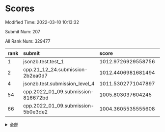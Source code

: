 # Scores

Modified Time: 2022-03-10 10:13:32

Submit Num: 207

All Rank Num: 329477

| rank |               submit               |       score        |       sigma        | pk_num |
| :--- | :--------------------------------- | :----------------- | :----------------- | :----- |
| 1    | jsonzb.test.test_1                 | 1012.9726929558756 | 0.7897117701500733 | 6368   |
| 2    | cpp.21_12_24.submission-2b2ea0d7   | 1012.4406981681494 | 0.7761464182439273 | 6367   |
| 4    | jsonzb.test.submission_level_4     | 1011.5302771047897 | 0.7845803077370725 | 6371   |
| 54   | cpp.2022_01_09.submission-816672bd | 1005.803037604245  | 0.7125919851025642 | 6369   |
| 66   | cpp.2022_01_09.submission-5b0e3de2 | 1004.3605535555608 | 0.7198090426532453 | 6367   |


<details>
<summary>全部</summary>

| rank |                 submit                 |       score        |       sigma        | pk_num |
| :--- | :------------------------------------- | :----------------- | :----------------- | :----- |
| 1    | jsonzb.test.test_1                     | 1012.9726929558756 | 0.7897117701500733 | 6368   |
| 2    | cpp.21_12_24.submission-2b2ea0d7       | 1012.4406981681494 | 0.7761464182439273 | 6367   |
| 3    | gobigger.level_3.submission_level_3_46 | 1011.6470519921256 | 0.77195367182875   | 6367   |
| 4    | jsonzb.test.submission_level_4         | 1011.5302771047897 | 0.7845803077370725 | 6371   |
| 5    | gobigger.level_3.submission_level_3_5  | 1010.8976045504621 | 0.7887657049108343 | 6362   |
| 6    | gobigger.level_3.submission_level_3_0  | 1010.8056903985946 | 0.7513478682406945 | 6366   |
| 7    | gobigger.level_3.submission_level_3_25 | 1010.749725895715  | 0.7882032587998873 | 6364   |
| 8    | gobigger.level_3.submission_level_3_17 | 1010.6867352650662 | 0.763902552172175  | 6368   |
| 9    | gobigger.level_3.submission_level_3_23 | 1010.6816312343497 | 0.7683566818384683 | 6368   |
| 10   | gobigger.level_3.submission_level_3_1  | 1010.676907427443  | 0.7460385185749646 | 6362   |
| 11   | gobigger.level_3.submission_level_3_14 | 1010.6728498874443 | 0.7824433944718571 | 6359   |
| 12   | gobigger.level_3.submission_level_3_16 | 1010.4827067046454 | 0.753308305708553  | 6364   |
| 13   | gobigger.level_3.submission_level_3_9  | 1010.4501559177824 | 0.7535983395869691 | 6368   |
| 14   | gobigger.level_3.submission_level_3_4  | 1010.4402619786106 | 0.7753576633035946 | 6370   |
| 15   | gobigger.level_3.submission_level_3_12 | 1010.3214189921105 | 0.7561639768262585 | 6367   |
| 16   | gobigger.level_3.submission_level_3_2  | 1010.1820884607698 | 0.7836440706911373 | 6369   |
| 17   | gobigger.level_3.submission_level_3_37 | 1010.1607173422871 | 0.7651090846806279 | 6372   |
| 18   | gobigger.level_3.submission_level_3_31 | 1010.1282781395666 | 0.7511980703502265 | 6361   |
| 19   | gobigger.level_3.submission_level_3_29 | 1010.1195634129812 | 0.7589704467283386 | 6363   |
| 20   | gobigger.level_3.submission_level_3_43 | 1010.1001921217603 | 0.7460244298686597 | 6364   |
| 21   | gobigger.level_3.submission_level_3_39 | 1010.0865779734867 | 0.7576341044983683 | 6366   |
| 22   | gobigger.level_3.submission_level_3_28 | 1010.0078294116497 | 0.7464343701827149 | 6368   |
| 23   | gobigger.level_3.submission_level_3_10 | 1009.9964709825382 | 0.7476245859188532 | 6363   |
| 24   | gobigger.level_3.submission_level_3_33 | 1009.9378003636793 | 0.7489895684294668 | 6362   |
| 25   | gobigger.level_3.submission_level_3_13 | 1009.9323016506816 | 0.7601412218921559 | 6360   |
| 26   | gobigger.level_3.submission_level_3_20 | 1009.8979122959167 | 0.7772644782931426 | 6364   |
| 27   | gobigger.level_3.submission_level_3_49 | 1009.8905675242133 | 0.7469310873997979 | 6362   |
| 28   | gobigger.level_3.submission_level_3_27 | 1009.851156870109  | 0.7581223035603672 | 6366   |
| 29   | gobigger.level_3.submission_level_3_36 | 1009.771346681099  | 0.7588097698196177 | 6371   |
| 30   | gobigger.level_3.submission_level_3_26 | 1009.7247108497485 | 0.7397294725154792 | 6367   |
| 31   | gobigger.level_3.submission_level_3_48 | 1009.7129610775627 | 0.7538939493649673 | 6364   |
| 32   | gobigger.level_3.submission_level_3_24 | 1009.6594577905241 | 0.7572536735230944 | 6365   |
| 33   | gobigger.level_3.submission_level_3_15 | 1009.6122527227437 | 0.7649620494474672 | 6368   |
| 34   | gobigger.level_3.submission_level_3_44 | 1009.5857383746635 | 0.7566986154510061 | 6363   |
| 35   | gobigger.level_3.submission_level_3_32 | 1009.5688708132998 | 0.7384506743816622 | 6369   |
| 36   | gobigger.level_3.submission_level_3_38 | 1009.4717429381927 | 0.7367143294952525 | 6365   |
| 37   | gobigger.level_3.submission_level_3_19 | 1009.4301457533271 | 0.7484852821397541 | 6370   |
| 38   | gobigger.level_3.submission_level_3_6  | 1009.4292763953691 | 0.7459366985447218 | 6366   |
| 39   | gobigger.level_3.submission_level_3_45 | 1009.4238072364092 | 0.7519623492694217 | 6370   |
| 40   | gobigger.level_3.submission_level_3_22 | 1009.416481607754  | 0.734409039935655  | 6365   |
| 41   | gobigger.level_3.submission_level_3_35 | 1009.3669657458025 | 0.7348836720377332 | 6365   |
| 42   | gobigger.level_3.submission_level_3_21 | 1009.3253007847203 | 0.7622443877254226 | 6364   |
| 43   | gobigger.level_3.submission_level_3_18 | 1009.1421432244658 | 0.7543140122141435 | 6369   |
| 44   | gobigger.level_3.submission_level_3_30 | 1009.1391462822743 | 0.7622435869190546 | 6367   |
| 45   | gobigger.level_3.submission_level_3_7  | 1009.0886363601061 | 0.747263652515514  | 6363   |
| 46   | gobigger.level_3.submission_level_3_47 | 1009.0364851199153 | 0.7323985837794275 | 6367   |
| 47   | gobigger.level_3.submission_level_3_42 | 1009.0243454829468 | 0.7418113951484051 | 6367   |
| 48   | gobigger.level_3.submission_level_3_40 | 1008.8767253762005 | 0.7487636996411848 | 6364   |
| 49   | gobigger.level_3.submission_level_3_41 | 1008.864281128711  | 0.7527830184135542 | 6367   |
| 50   | gobigger.level_3.submission_level_3_34 | 1008.8438376952196 | 0.7257945023868402 | 6369   |
| 51   | gobigger.level_3.submission_level_3_8  | 1008.7815866332515 | 0.7558104474354151 | 6367   |
| 52   | gobigger.level_3.submission_level_3_3  | 1008.7156945046466 | 0.7568456642742573 | 6366   |
| 53   | gobigger.level_3.submission_level_3_11 | 1008.1401987647519 | 0.7364896813445048 | 6370   |
| 54   | cpp.2022_01_09.submission-816672bd     | 1005.803037604245  | 0.7125919851025642 | 6369   |
| 55   | gobigger.level_1.submission_level_1_39 | 1005.3369667155328 | 0.724324879703623  | 6366   |
| 56   | gobigger.level_1.submission_level_1_19 | 1005.2414454993044 | 0.7194966069844204 | 6368   |
| 57   | gobigger.level_1.submission_level_1_6  | 1005.2348122411045 | 0.7216779846770067 | 6371   |
| 58   | gobigger.level_1.submission_level_1_2  | 1005.1770173289425 | 0.7272416361723497 | 6366   |
| 59   | gobigger.level_1.submission_level_1_26 | 1005.0226635445384 | 0.734450854818145  | 6359   |
| 60   | gobigger.level_1.submission_level_1_48 | 1004.7888560383501 | 0.7036869478630758 | 6366   |
| 61   | gobigger.level_1.submission_level_1_29 | 1004.7789700563743 | 0.7170536026194052 | 6362   |
| 62   | gobigger.level_1.submission_level_1_16 | 1004.667820276934  | 0.7178342037811123 | 6369   |
| 63   | gobigger.level_1.submission_level_1_10 | 1004.4726365572208 | 0.7420606712037077 | 6361   |
| 64   | gobigger.level_1.submission_level_1_18 | 1004.4363808162939 | 0.7046370218995427 | 6366   |
| 65   | gobigger.level_1.submission_level_1_11 | 1004.4268901530153 | 0.7241943196425947 | 6372   |
| 66   | cpp.2022_01_09.submission-5b0e3de2     | 1004.3605535555608 | 0.7198090426532453 | 6367   |
| 67   | gobigger.level_1.submission_level_1_12 | 1004.1898104763637 | 0.7137149483629712 | 6370   |
| 68   | gobigger.level_1.submission_level_1_46 | 1004.1775059392623 | 0.7201375551251541 | 6365   |
| 69   | gobigger.level_1.submission_level_1_4  | 1004.027476152526  | 0.7147917903092635 | 6365   |
| 70   | gobigger.level_1.submission_level_1_7  | 1004.0244541510608 | 0.7080370177753557 | 6369   |
| 71   | gobigger.level_1.submission_level_1_32 | 1003.9279691383056 | 0.7182092995211716 | 6367   |
| 72   | gobigger.level_1.submission_level_1_9  | 1003.9081475205392 | 0.7099570277587619 | 6366   |
| 73   | gobigger.level_1.submission_level_1_27 | 1003.8652272329725 | 0.722276291373455  | 6367   |
| 74   | gobigger.level_1.submission_level_1_21 | 1003.6964032751206 | 0.710752145890162  | 6366   |
| 75   | gobigger.level_1.submission_level_1_28 | 1003.6070943799815 | 0.7113519076000704 | 6367   |
| 76   | gobigger.level_1.submission_level_1_45 | 1003.5973122777116 | 0.7291052212968211 | 6368   |
| 77   | gobigger.level_1.submission_level_1_37 | 1003.5761498869426 | 0.7177651179789672 | 6367   |
| 78   | gobigger.level_1.submission_level_1_49 | 1003.5556414699643 | 0.7089291203581105 | 6368   |
| 79   | gobigger.level_1.submission_level_1_38 | 1003.5442213447636 | 0.7243261385760866 | 6365   |
| 80   | gobigger.level_1.submission_level_1_31 | 1003.4228509825484 | 0.7147376892938553 | 6367   |
| 81   | gobigger.level_1.submission_level_1_42 | 1003.3376178225043 | 0.712329354399589  | 6362   |
| 82   | gobigger.level_1.submission_level_1_20 | 1003.2981601889667 | 0.7119794284752067 | 6368   |
| 83   | gobigger.level_1.submission_level_1_30 | 1003.2624578005398 | 0.7058559136637481 | 6369   |
| 84   | gobigger.level_1.submission_level_1_44 | 1003.2401419738329 | 0.7180578528600696 | 6369   |
| 85   | gobigger.level_1.submission_level_1_1  | 1003.2296864910105 | 0.7080650759693751 | 6366   |
| 86   | gobigger.level_1.submission_level_1_13 | 1003.2165130285986 | 0.7120962870574419 | 6366   |
| 87   | gobigger.level_1.submission_level_1_14 | 1003.2121748251592 | 0.7276474170629124 | 6368   |
| 88   | gobigger.level_1.submission_level_1_36 | 1003.208510646508  | 0.7028139043187521 | 6366   |
| 89   | gobigger.level_1.submission_level_1_23 | 1003.1896557963607 | 0.7139490845008626 | 6366   |
| 90   | gobigger.level_1.submission_level_1_15 | 1003.1880539061634 | 0.7211682227092956 | 6370   |
| 91   | gobigger.level_1.submission_level_1_41 | 1003.1512103009159 | 0.7122453348954505 | 6370   |
| 92   | gobigger.level_1.submission_level_1_5  | 1003.1408564871346 | 0.7059395505086901 | 6365   |
| 93   | gobigger.level_1.submission_level_1_35 | 1003.1186197686343 | 0.7212163483938371 | 6364   |
| 94   | gobigger.level_1.submission_level_1_17 | 1003.08657192701   | 0.7161879334823089 | 6367   |
| 95   | gobigger.level_1.submission_level_1_47 | 1003.0538910087157 | 0.7251944885426057 | 6366   |
| 96   | gobigger.level_1.submission_level_1_8  | 1002.98740108386   | 0.7133746349847795 | 6371   |
| 97   | gobigger.level_1.submission_level_1_33 | 1002.7780379638161 | 0.7084393762450396 | 6364   |
| 98   | gobigger.level_1.submission_level_1_43 | 1002.6313524944744 | 0.7075102072269045 | 6363   |
| 99   | gobigger.level_1.submission_level_1_34 | 1002.5365619404304 | 0.7176626873068871 | 6370   |
| 100  | gobigger.level_1.submission_level_1_0  | 1002.4405136280552 | 0.7105404129896633 | 6370   |
| 101  | gobigger.level_1.submission_level_1_25 | 1002.4316254372278 | 0.7159566846621468 | 6371   |
| 102  | gobigger.level_1.submission_level_1_24 | 1002.4241874705798 | 0.7112105552920686 | 6370   |
| 103  | gobigger.level_1.submission_level_1_40 | 1002.3515808027317 | 0.7174410102762256 | 6367   |
| 104  | gobigger.level_1.submission_level_1_3  | 1002.3259320629386 | 0.7218813112515935 | 6367   |
| 105  | gobigger.level_1.submission_level_1_22 | 1002.0330127411892 | 0.7156183508896664 | 6368   |
| 106  | gobigger.random.submission_random_23   | 996.9674827067183  | 0.7263865197641112 | 6371   |
| 107  | gobigger.random.submission_random_26   | 996.8662651624722  | 0.6952713772259425 | 6370   |
| 108  | gobigger.random.submission_random_35   | 996.8007368137213  | 0.7212742929071311 | 6368   |
| 109  | gobigger.random.submission_random_25   | 996.685685685068   | 0.7141010649419962 | 6368   |
| 110  | gobigger.random.submission_random_46   | 996.6620805896408  | 0.7107360086508917 | 6367   |
| 111  | gobigger.random.submission_random_5    | 996.638881204501   | 0.7157030026491601 | 6370   |
| 112  | gobigger.random.submission_random_7    | 996.6233914188734  | 0.715258835779725  | 6367   |
| 113  | gobigger.random.submission_random_4    | 996.5896688059706  | 0.6963904314025103 | 6374   |
| 114  | gobigger.random.submission_random_48   | 996.5567547396291  | 0.6996942991172362 | 6368   |
| 115  | gobigger.random.submission_random_11   | 996.5260421919946  | 0.7089442305389811 | 6368   |
| 116  | gobigger.random.submission_random_47   | 996.4107797143137  | 0.7116233596999273 | 6364   |
| 117  | gobigger.random.submission_random_32   | 996.3931194183951  | 0.7067937062409546 | 6371   |
| 118  | gobigger.random.submission_random_3    | 996.3890330982642  | 0.7075713557345586 | 6370   |
| 119  | gobigger.random.submission_random_38   | 996.367208349305   | 0.7262020299132157 | 6364   |
| 120  | gobigger.random.submission_random_44   | 996.3657977577125  | 0.7066598279596445 | 6362   |
| 121  | gobigger.random.submission_random_22   | 996.359951805601   | 0.7004338679082457 | 6366   |
| 122  | gobigger.random.submission_random_13   | 996.3193021711554  | 0.7010475975461193 | 6369   |
| 123  | gobigger.random.submission_random_6    | 996.3042389098207  | 0.7216335725859611 | 6365   |
| 124  | gobigger.random.submission_random_18   | 996.1789214276419  | 0.7070997909602542 | 6369   |
| 125  | gobigger.random.submission_random_19   | 996.1715946344025  | 0.714200097405137  | 6367   |
| 126  | gobigger.random.submission_random_49   | 996.1683332934603  | 0.7201349557199553 | 6371   |
| 127  | gobigger.random.submission_random_27   | 996.1520559687679  | 0.7162313916519311 | 6370   |
| 128  | gobigger.random.submission_random_8    | 996.1290698241352  | 0.7140577899289405 | 6368   |
| 129  | gobigger.random.submission_random_29   | 996.0562337181757  | 0.7122961018008367 | 6370   |
| 130  | gobigger.random.submission_random_15   | 996.0526091898096  | 0.7196954179188385 | 6370   |
| 131  | gobigger.random.submission_random_16   | 996.051966413448   | 0.7058355446718841 | 6372   |
| 132  | gobigger.random.submission_random_30   | 996.0512395807199  | 0.7136547662387491 | 6365   |
| 133  | gobigger.random.submission_random_14   | 996.0367074084916  | 0.7108974376605801 | 6368   |
| 134  | gobigger.random.submission_random_17   | 996.0188397162408  | 0.7079026597940075 | 6368   |
| 135  | gobigger.random.submission_random_12   | 995.9952219301091  | 0.7262856432033896 | 6367   |
| 136  | gobigger.random.submission_random_34   | 995.8547855757121  | 0.7286788387149031 | 6369   |
| 137  | gobigger.random.submission_random_45   | 995.8524674501784  | 0.7026689891363482 | 6369   |
| 138  | gobigger.random.submission_random_24   | 995.7833881249006  | 0.7179106900807256 | 6364   |
| 139  | gobigger.random.submission_random_33   | 995.7676538462724  | 0.7018104019141492 | 6365   |
| 140  | gobigger.random.submission_random_42   | 995.756059260566   | 0.7122197962722449 | 6367   |
| 141  | gobigger.random.submission_random_1    | 995.6791471411789  | 0.7209963371142118 | 6367   |
| 142  | gobigger.random.submission_random_40   | 995.6733980162259  | 0.70609424820818   | 6365   |
| 143  | gobigger.random.submission_random_43   | 995.6579105495596  | 0.7060655931915393 | 6366   |
| 144  | gobigger.random.submission_random_0    | 995.5698387873833  | 0.7066297758756583 | 6370   |
| 145  | gobigger.random.submission_random_31   | 995.5195515573911  | 0.7031041819790812 | 6368   |
| 146  | gobigger.random.submission_random_36   | 995.4446878562754  | 0.7013243132423767 | 6366   |
| 147  | gobigger.random.submission_random_41   | 995.2710637852006  | 0.704151244556374  | 6367   |
| 148  | gobigger.random.submission_random_20   | 995.2702768089003  | 0.7148172738466215 | 6367   |
| 149  | gobigger.random.submission_random_10   | 995.2129891215318  | 0.711824758452881  | 6366   |
| 150  | gobigger.random.submission_random_39   | 995.198418503609   | 0.7006604531638315 | 6367   |
| 151  | gobigger.random.submission_random_2    | 995.1472438187201  | 0.7003597969385286 | 6370   |
| 152  | gobigger.random.submission_random_37   | 995.1330238044208  | 0.7042249133333072 | 6367   |
| 153  | gobigger.random.submission_random_28   | 995.1201796394271  | 0.7165048349731685 | 6368   |
| 154  | gobigger.random.submission_random_21   | 994.9654409966328  | 0.7197891252265737 | 6364   |
| 155  | gobigger.random.submission_random_9    | 994.7539630445397  | 0.7154878537333615 | 6364   |
| 156  | gobigger.level_2.submission_level_2_32 | 994.4469388341407  | 0.7364765884176134 | 6367   |
| 157  | gobigger.level_2.submission_level_2_49 | 993.9537570438127  | 0.7244128058155556 | 6371   |
| 158  | gobigger.level_2.submission_level_2_41 | 993.8927734852147  | 0.7328145830198324 | 6367   |
| 159  | gobigger.level_2.submission_level_2_8  | 993.2703294673156  | 0.7366058085108685 | 6364   |
| 160  | gobigger.level_2.submission_level_2_33 | 993.169484367253   | 0.7487849372994331 | 6364   |
| 161  | gobigger.level_2.submission_level_2_7  | 993.1642555083795  | 0.7354345019530868 | 6368   |
| 162  | gobigger.level_2.submission_level_2_44 | 993.1083371388986  | 0.7279168754640748 | 6363   |
| 163  | gobigger.level_2.submission_level_2_4  | 993.0075480427917  | 0.7267469005449133 | 6363   |
| 164  | gobigger.level_2.submission_level_2_10 | 992.9204451126027  | 0.7345981795167172 | 6367   |
| 165  | gobigger.level_2.submission_level_2_27 | 992.8957132875677  | 0.7445000085454406 | 6366   |
| 166  | gobigger.level_2.submission_level_2_3  | 992.8242751440407  | 0.7552169933629976 | 6366   |
| 167  | gobigger.level_2.submission_level_2_34 | 992.6635061294088  | 0.7340169882780598 | 6367   |
| 168  | gobigger.level_2.submission_level_2_18 | 992.5731930062258  | 0.7284198328921317 | 6368   |
| 169  | gobigger.level_2.submission_level_2_48 | 992.5667827018146  | 0.7437493947338086 | 6360   |
| 170  | gobigger.level_2.submission_level_2_26 | 992.5289231316134  | 0.74866562783468   | 6368   |
| 171  | gobigger.level_2.submission_level_2_16 | 992.5046825505332  | 0.738829318413952  | 6363   |
| 172  | gobigger.level_2.submission_level_2_12 | 992.4223143940595  | 0.7301891418213681 | 6365   |
| 173  | gobigger.level_2.submission_level_2_5  | 992.4098745695964  | 0.7419060784801729 | 6364   |
| 174  | gobigger.level_2.submission_level_2_38 | 992.3562402172561  | 0.7435309088611932 | 6365   |
| 175  | gobigger.level_2.submission_level_2_1  | 992.3375287037236  | 0.7560022302177101 | 6365   |
| 176  | gobigger.level_2.submission_level_2_2  | 992.2952874761327  | 0.7407127336996281 | 6369   |
| 177  | gobigger.level_2.submission_level_2_24 | 992.2895079691369  | 0.7341121570590495 | 6367   |
| 178  | gobigger.level_2.submission_level_2_40 | 992.2460204705806  | 0.763837948839448  | 6367   |
| 179  | gobigger.level_2.submission_level_2_45 | 992.2443324863623  | 0.7325532704692487 | 6368   |
| 180  | gobigger.level_2.submission_level_2_47 | 992.1497105257152  | 0.7561918479709125 | 6363   |
| 181  | gobigger.level_2.submission_level_2_30 | 992.1285370822187  | 0.7292958084867156 | 6365   |
| 182  | gobigger.level_2.submission_level_2_20 | 992.1022423840385  | 0.7539802770384955 | 6362   |
| 183  | gobigger.level_2.submission_level_2_36 | 992.0536808248153  | 0.7583048060733267 | 6371   |
| 184  | gobigger.level_2.submission_level_2_21 | 991.9911833913069  | 0.7598155157575259 | 6368   |
| 185  | gobigger.level_2.submission_level_2_14 | 991.8637581043428  | 0.7546373478022925 | 6366   |
| 186  | gobigger.level_2.submission_level_2_31 | 991.8457847670464  | 0.7380584974725631 | 6367   |
| 187  | gobigger.level_2.submission_level_2_39 | 991.8241928805323  | 0.771579326408025  | 6366   |
| 188  | gobigger.level_2.submission_level_2_29 | 991.5716581666688  | 0.7557992652140204 | 6364   |
| 189  | gobigger.level_2.submission_level_2_22 | 991.5495457059873  | 0.7519894887703721 | 6366   |
| 190  | gobigger.level_2.submission_level_2_6  | 991.3802617594866  | 0.7594377065563569 | 6372   |
| 191  | gobigger.level_2.submission_level_2_19 | 991.3486017016259  | 0.7617595691913355 | 6362   |
| 192  | gobigger.level_2.submission_level_2_25 | 991.341796286088   | 0.758404656136743  | 6365   |
| 193  | gobigger.level_2.submission_level_2_46 | 991.3106253275697  | 0.7725004202815822 | 6368   |
| 194  | gobigger.level_2.submission_level_2_9  | 991.2599765706858  | 0.7649422538481752 | 6367   |
| 195  | gobigger.level_2.submission_level_2_43 | 991.0666868039407  | 0.7499494814106488 | 6365   |
| 196  | gobigger.level_2.submission_level_2_11 | 990.9548825912818  | 0.7730792757803898 | 6367   |
| 197  | gobigger.level_2.submission_level_2_35 | 990.8525361855951  | 0.7396251403219948 | 6370   |
| 198  | gobigger.level_2.submission_level_2_28 | 990.7437550352832  | 0.7592068077235233 | 6370   |
| 199  | gobigger.level_2.submission_level_2_0  | 990.5253223061848  | 0.7627291837580729 | 6365   |
| 200  | gobigger.level_2.submission_level_2_23 | 990.5203287167967  | 0.7569948213839941 | 6369   |
| 201  | gobigger.level_2.submission_level_2_13 | 990.4931232135167  | 0.7651387197046845 | 6362   |
| 202  | gobigger.level_2.submission_level_2_17 | 990.3112686947409  | 0.7691840902283712 | 6368   |
| 203  | gobigger.level_2.submission_level_2_42 | 989.882367700667   | 0.784726626623837  | 6367   |
| 204  | gobigger.level_2.submission_level_2_15 | 989.5807033795443  | 0.7661691084052289 | 6373   |
| 205  | gobigger.level_2.submission_level_2_37 | 989.5110343011117  | 0.7691655591851652 | 6367   |
| 206  | gobigger.none.submission_none_0        | 977.8024580564643  | 1.2613109321161187 | 6367   |
| 207  | gobigger.none.submission_none_1        | 975.6999191234552  | 1.4072543247817446 | 6363   |

</details>